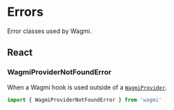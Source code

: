 <script setup>
const docsPath = "react"
const packageName = 'wagmi'
</script>

# Errors

Error classes used by Wagmi.

<!--@include: @shared/errors.md-->

## React

### WagmiProviderNotFoundError

When a Wagmi hook is used outside of a [`WagmiProvider`](/react/api/WagmiProvider).

```ts
import { WagmiProviderNotFoundError } from 'wagmi'
```